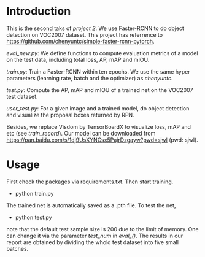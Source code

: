 # Introduction
This is the second taks of *project 2*. We use Faster-RCNN to do object detection on VOC2007 dataset. This project has referrence to https://github.com/chenyuntc/simple-faster-rcnn-pytorch.


*eval_new.py*: We define functions to compute evaluation metrics of a model on the test data, including total loss, AP, mAP and mIOU.

*train.py*: Train a Faster-RCNN within ten epochs. We use the same hyper parameters (learning rate, batch and the optimizer) as *chenyuntc*. 

*test.py*: Compute the AP, mAP and mIOU of a trained net on the VOC2007 test dataset.

*user_test.py*: For a given image and a trained model, do object detection and visualize the proposal boxes returned by RPN.

Besides, we replace Visdom by TensorBoardX to visualize loss, mAP and etc (see *train_record*). Our model can be downloaded from https://pan.baidu.com/s/1dj9UsXYNCsx5PajrDzgayw?pwd=sjwl (pwd: sjwl).

# Usage

First check the packages via requirements.txt. Then start training.

+ python train.py

The trained net is automatically saved as a .pth file. To test the net,

+ python test.py

note that the default test sample size is 200 due to the limit of memory. One can change it via the parameter *test_num* in *eval_()*. The results in our report are obtained by dividing the whold test dataset into five small batches.

